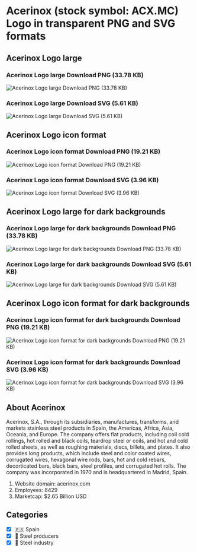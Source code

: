 # Acerinox (stock symbol: ACX.MC) Logo in transparent PNG and SVG formats

## Acerinox Logo large

### Acerinox Logo large Download PNG (33.78 KB)

![Acerinox Logo large Download PNG (33.78 KB)](/img/orig/ACX.MC_BIG-e58a5026.png)

### Acerinox Logo large Download SVG (5.61 KB)

![Acerinox Logo large Download SVG (5.61 KB)](/img/orig/ACX.MC_BIG-83176cbc.svg)

## Acerinox Logo icon format

### Acerinox Logo icon format Download PNG (19.21 KB)

![Acerinox Logo icon format Download PNG (19.21 KB)](/img/orig/ACX.MC-ddff25c0.png)

### Acerinox Logo icon format Download SVG (3.96 KB)

![Acerinox Logo icon format Download SVG (3.96 KB)](/img/orig/ACX.MC-5e9b1d10.svg)

## Acerinox Logo large for dark backgrounds

### Acerinox Logo large for dark backgrounds Download PNG (33.78 KB)

![Acerinox Logo large for dark backgrounds Download PNG (33.78 KB)](/img/orig/ACX.MC_BIG.D-2bc85553.png)

### Acerinox Logo large for dark backgrounds Download SVG (5.61 KB)

![Acerinox Logo large for dark backgrounds Download SVG (5.61 KB)](/img/orig/ACX.MC_BIG.D-f632e051.svg)

## Acerinox Logo icon format for dark backgrounds

### Acerinox Logo icon format for dark backgrounds Download PNG (19.21 KB)

![Acerinox Logo icon format for dark backgrounds Download PNG (19.21 KB)](/img/orig/ACX.MC.D-81decba7.png)

### Acerinox Logo icon format for dark backgrounds Download SVG (3.96 KB)

![Acerinox Logo icon format for dark backgrounds Download SVG (3.96 KB)](/img/orig/ACX.MC.D-c34f7c23.svg)

## About Acerinox

Acerinox, S.A., through its subsidiaries, manufactures, transforms, and markets stainless steel products in Spain, the Americas, Africa, Asia, Oceania, and Europe. The company offers flat products, including coil cold rollings, hot rolled and black coils, teardrop steel or coils, and hot and cold rolled sheets, as well as roughing materials, discs, billets, and plates. It also provides long products, which include steel and color coated wires, corrugated wires, hexagonal wire rods, bars, hot and cold rebars, decorticated bars, black bars, steel profiles, and corrugated hot rolls. The company was incorporated in 1970 and is headquartered in Madrid, Spain.

1. Website domain: acerinox.com
2. Employees: 8429
3. Marketcap: $2.65 Billion USD


## Categories
- [x] 🇪🇸 Spain
- [x] 🔩 Steel producers
- [x] 🔩 Steel industry
